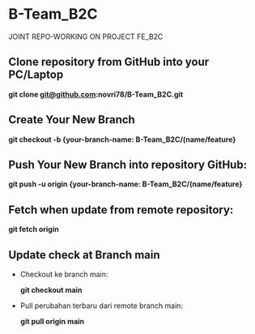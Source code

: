 # B-Team_B2C
JOINT REPO-WORKING ON PROJECT FE_B2C



## Clone repository from GitHub into your PC/Laptop

**git clone git@github.com:novri78/B-Team_B2C.git**

## Create Your New Branch

**git checkout -b {your-branch-name: B-Team_B2C/(name/feature}**

## Push Your New Branch into repository GitHub:

**git push -u origin {your-branch-name: B-Team_B2C/(name/feature}**

## Fetch when update from remote repository:

**git fetch origin**

## Update check at Branch main
 - Checkout ke branch main:
   
    **git checkout main**

 - Pull perubahan terbaru dari remote branch main:
   
    **git pull origin main**
